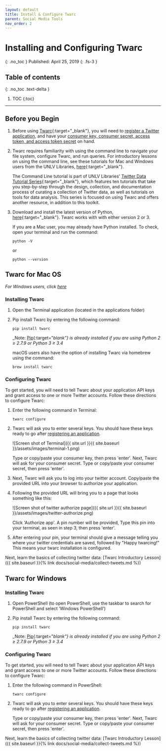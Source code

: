 ```yaml
---
layout: default
title: Install & Configure Twarc
parent: Social Media Tools
nav_order: 2
---
```

# Installing and Configuring Twarc
{: .no_toc }
Published: April 25, 2019
{: .fs-3 }

## Table of contents
{: .no_toc .text-delta }

1. TOC
{:toc}

---

## Before you Begin

1. Before using [Twarc](https://github.com/DocNow/twarc){:target="_blank"}, you will need to [register a Twitter application](../social-media/twitter-setup), and have your [consumer key, consumer secret, access token, and access token secret](../social-media/twitter-setup#accessing-keys-and-tokens) on hand. 

2. Twarc requires familiarity with using the command line to navigate your file system, configure Twarc, and run queries. For introductory lessons on using the command line, see these tutorials for Mac and Windows users from the UNLV Libraries, [here](https://www.library.unlv.edu/whats_new_in_special_collections/2019/02/new-digital-collections-introduction-command-line.html){:target="_blank"}. 
   
   The Command Line tutorial is part of UNLV Libraries' [Twitter Data Tutorial Series](https://www.library.unlv.edu/whats_new_in_special_collections/2019/04/new-digital-collections-1-october-twitter-data-tutorial){:target="_blank"}, which features ten tutorials that take you step-by-step through the design, collection, and documentation process of curating a collection of Twitter data, as well as tutorials on tools for data analysis. This series is focused on using Twarc and offers another resource, in addition to this toolkit. 

3. Download and install the latest version of Python, [here](https://www.python.org/downloads/){:target="_blank"}. Twarc works with with either version 2 or 3.

   If you are a Mac user, you may already have Python installed. To check, open your terminal and run the command:

       python -V

   or

       python --version

## Twarc for Mac OS
_For Windows users, click [here](#twarc-for-windows)_

### Installing Twarc

1. Open the Terminal application (located in the applications folder)
2. Pip install Twarc by entering the following command: 

       pip install twarc

   _Note: [Pip](https://pip.pypa.io/en/stable/installing/){:target="_blank"} is already installed if you are using Python 2 ≥ 2.7.9 or Python 3 ≥ 3.4_

   macOS users also have the option of installing Twarc via homebrew using the command:

       brew install twarc

### Configuring Twarc

To get started, you will need to tell Twarc about your application API keys and grant access to one or more Twitter accounts. Follow these directions to configure Twarc:

1. Enter the following command in Terminal:

       twarc configure
2. Twarc will ask you to enter several keys. You should have these keys ready to go after [registering an application](../social-media/twitter-setup#accessing-keys-and-tokens). 

   ![Screen shot of Terminal]({{ site.url }}{{ site.baseurl }}/assets/images/terminal-1.png)

   Type or copy/paste your consumer key, then press 'enter'. Next, Twarc will ask for your consumer secret. Type or copy/paste your consumer secret, then press 'enter'.
3. Next, Twarc will ask you to log into your twitter account. Copy/paste the provided URL into your browser to authorize your application. 

4. Following the provided URL will bring you to a page that looks something like this:

   ![Screen shot of twitter authorize page]({{ site.url }}{{ site.baseurl }}/assets/images/twitter-authorize.png)

   Click 'Authorize app'. A pin number will be provided, Type this pin into your terminal, as seen in step 3, then press 'enter'.

5. After entering your pin, your terminal should give a message telling you where your twitter credentials are saved, followed by "Happy twarcing!" This means your twarc installation is configured. 

Next, learn the basics of collecting twitter data: [Twarc Introductory Lesson]({{ site.baseurl }}{% link docs/social-media/collect-tweets.md %})

## Twarc for Windows

### Installing Twarc

1. Open PowerShell (to open PowerShell, use the taskbar to search for PowerShell and select ‘Windows PowerShell’)
2. Pip install Twarc by entering the following command: 

       pip install twarc

   _Note: [Pip](https://pip.pypa.io/en/stable/installing/){:target="_blank"} is already installed if you are using Python 2 ≥ 2.7.9 or Python 3 ≥ 3.4_

### Configuring Twarc

To get started, you will need to tell Twarc about your application API keys and grant access to one or more Twitter accounts. Follow these directions to configure Twarc:

1. Enter the following command in PowerShell:

       twarc configure
2. Twarc will ask you to enter several keys. You should have these keys ready to go after [registering an application](../social-media/twitter-setup#accessing-keys-and-tokens). 

    Type or copy/paste your consumer key, then press 'enter'. Next, Twarc will ask for your consumer secret. Type or copy/paste your consumer secret, then press 'enter'.

Next, learn the basics of collecting twitter data: [Twarc Introductory Lesson]({{ site.baseurl }}{% link docs/social-media/collect-tweets.md %})